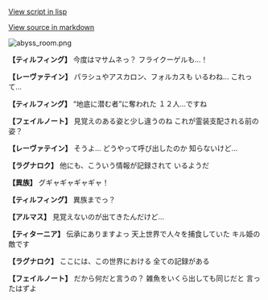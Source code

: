 [View script in lisp](../scripts/110160251.txt)

[View source in markdown](110160251.md)

![abyss_room.png](../images/backgrounds/abyss_room.png)

**【ティルフィング】**
今度はマサムネっ？
フライクーゲルも…！

**【レーヴァテイン】**
パラシュやアスカロン、フォルカスも
いるわね…
これって…

**【ティルフィング】**
“地底に潜む者”に奪われた
１２人…ですね

**【フェイルノート】**
見覚えのある姿と少し違うのね
これが霊装支配される前の姿？

**【レーヴァテイン】**
そうよ…
どうやって呼び出したのか
知らないけど…

**【ラグナロク】**
他にも、こういう情報が記録されて
いるようだ

**【異族】**
グギャギャギャギャ！

**【ティルフィング】**
異族までっ？

**【アルマス】**
見覚えないのが出てきたんだけど…

**【ティターニア】**
伝承にありますよっ
天上世界で人々を捕食していた
キル姫の敵です

**【ラグナロク】**
ここには、この世界における
全ての記録がある

**【フェイルノート】**
だから何だと言うの？
雑魚をいくら出しても同じだと
言ったはずよ